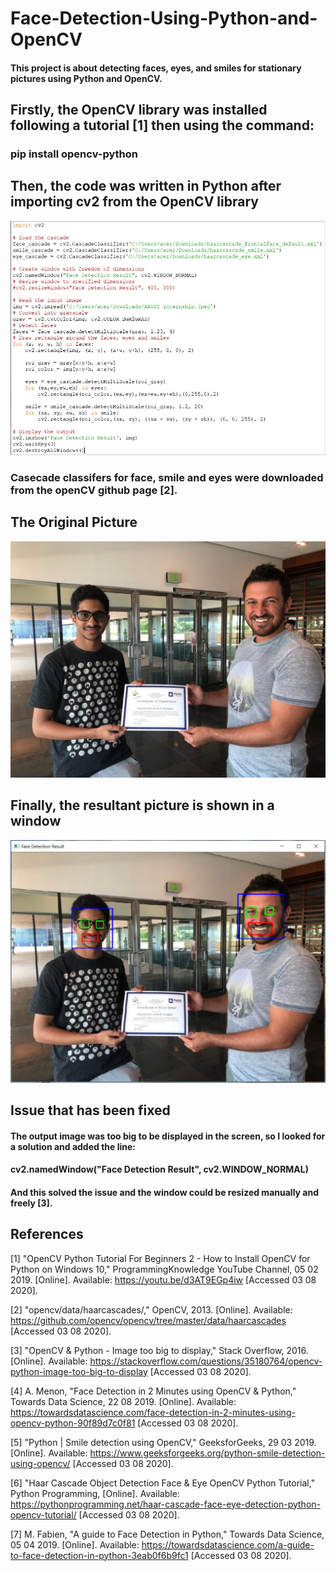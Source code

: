 # Face-Detection-Using-Python-and-OpenCV

#### This project is about detecting faces, eyes, and smiles for stationary pictures using Python and OpenCV.

## Firstly, the OpenCV library was installed following a tutorial [1] then using the command:
###  pip install opencv-python
  
  
  
  
## Then, the code was written in Python after importing cv2 from the OpenCV library
![](Pictures/PythonCode.jpg)

 ### Casecade classifers for face, smile and eyes were downloaded from the openCV github page [2].
 
 
 
 ## The Original Picture
 ![](Pictures/KAUST%20Internship.jpeg)

 
 
 
## Finally, the resultant picture is shown in a window 
![](Pictures/FaceDetectionResults.jpg)

## Issue that has been fixed
#### The output image was too big to be displayed in the screen, so I looked for a solution and added the line:
#### cv2.namedWindow("Face Detection Result", cv2.WINDOW_NORMAL)
#### And this solved the issue and the window could be resized manually and freely [3].


## References

[1] "OpenCV Python Tutorial For Beginners 2 - How to Install OpenCV for Python on Windows 10," ProgrammingKnowledge YouTube Channel, 05 02 2019. [Online]. Available: https://youtu.be/d3AT9EGp4iw [Accessed 03 08 2020].

[2] "opencv/data/haarcascades/," OpenCV, 2013. [Online]. Available: https://github.com/opencv/opencv/tree/master/data/haarcascades [Accessed 03 08 2020].

[3] "OpenCV & Python - Image too big to display," Stack Overflow, 2016. [Online]. Available: https://stackoverflow.com/questions/35180764/opencv-python-image-too-big-to-display [Accessed 03 08 2020].

[4] A. Menon, "Face Detection in 2 Minutes using OpenCV & Python," Towards Data Science, 22 08 2019. [Online]. Available: https://towardsdatascience.com/face-detection-in-2-minutes-using-opencv-python-90f89d7c0f81 [Accessed 03 08 2020].

[5] "Python | Smile detection using OpenCV," GeeksforGeeks, 29 03 2019. [Online]. Available: https://www.geeksforgeeks.org/python-smile-detection-using-opencv/ [Accessed 03 08 2020].

[6] "Haar Cascade Object Detection Face & Eye OpenCV Python Tutorial," Python Programming, [Online]. Available: https://pythonprogramming.net/haar-cascade-face-eye-detection-python-opencv-tutorial/ [Accessed 03 08 2020].

[7] M. Fabien, "A guide to Face Detection in Python," Towards Data Science, 05 04 2019. [Online]. Available: https://towardsdatascience.com/a-guide-to-face-detection-in-python-3eab0f6b9fc1 [Accessed 03 08 2020].

